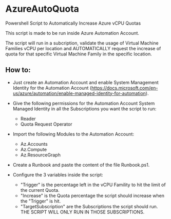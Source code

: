 # AzureAutoQuota
Powershell Script to Automatically Increase Azure vCPU Quotas

This script is made to be run inside Azure Automation Account.

The script will run in a subcription, validate the usage of Virtual Machine Families vCPU per location and AUTOMATICALLY request the increase of quota for that specific Virtual Machine Family in the specific location.

## How to:

- Just create an Automation Account and enable System Management Identity for the Automation Account (https://docs.microsoft.com/en-us/azure/automation/enable-managed-identity-for-automation). 


- Give the following permissions for the Automation Account System Managed Identity in all the Subscriptions you want the script to run:
  - Reader
  - Quota Request Operator


- Import the following Modules to the Automation Account:
  - Az.Accounts
  - Az.Compute
  - Az.ResourceGraph


- Create a Runbook and paste the content of the file Runbook.ps1.


- Configure the 3 variables inside the script:
  - "Trigger" is the percentage left in the vCPU Famility to hit the limit of the current Quota.
  - "Increase" is the Quota percentage the script should increase when the "Trigger" is hit.
  - "TargetSubscription" are the Subscriptions the script should run. THE SCRIPT WILL ONLY RUN IN THOSE SUBSCRIPTIONS.
  

